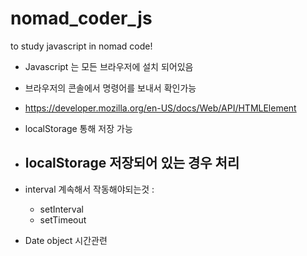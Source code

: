 # nomad_coder_js
to study javascript in nomad code!


- Javascript 는 모든 브라우저에 설치 되어있음
- 브라우저의 콘솔에서 명령어를 보내서 확인가능
- https://developer.mozilla.org/en-US/docs/Web/API/HTMLElement

- localStorage 통해 저장 가능
- localStorage 저장되어 있는 경우 처리
  - 

- interval 계속해서 작동해야되는것 : 
  - setInterval
  - setTimeout

- Date object 시간관련